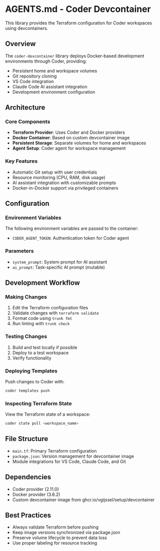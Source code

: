 # AGENTS.md - Coder Devcontainer

This library provides the Terraform configuration for Coder workspaces using devcontainers.

## Overview

The `coder-devcontainer` library deploys Docker-based development environments through Coder, providing:
- Persistent home and workspace volumes
- Git repository cloning
- VS Code integration
- Claude Code AI assistant integration
- Development environment configuration

## Architecture

### Core Components
- **Terraform Provider**: Uses Coder and Docker providers
- **Docker Container**: Based on custom devcontainer image
- **Persistent Storage**: Separate volumes for home and workspaces
- **Agent Setup**: Coder agent for workspace management

### Key Features
- Automatic Git setup with user credentials
- Resource monitoring (CPU, RAM, disk usage)
- AI assistant integration with customizable prompts
- Docker-in-Docker support via privileged containers

## Configuration

### Environment Variables
The following environment variables are passed to the container:
- `CODER_AGENT_TOKEN`: Authentication token for Coder agent

### Parameters
- `system_prompt`: System prompt for AI assistant
- `ai_prompt`: Task-specific AI prompt (mutable)

## Development Workflow

### Making Changes
1. Edit the Terraform configuration files
2. Validate changes with `terraform validate`
3. Format code using `trunk fmt`
4. Run linting with `trunk check`

### Testing Changes
1. Build and test locally if possible
2. Deploy to a test workspace
3. Verify functionality

### Deploying Templates
Push changes to Coder with:
```bash
coder templates push
```

### Inspecting Terraform State
View the Terraform state of a workspace:
```bash
coder state pull <workspace_name>
```

## File Structure
- `main.tf`: Primary Terraform configuration
- `package.json`: Version management for devcontainer image
- Module integrations for VS Code, Claude Code, and Git

## Dependencies
- Coder provider (2.11.0)
- Docker provider (3.6.2)
- Custom devcontainer image from ghcr.io/vgijssel/setup/devcontainer

## Best Practices
- Always validate Terraform before pushing
- Keep image versions synchronized via package.json
- Preserve volume lifecycle to prevent data loss
- Use proper labeling for resource tracking